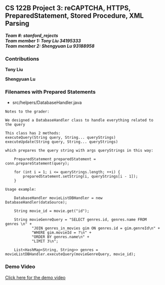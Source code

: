 ## CS 122B Project 3:  reCAPTCHA, HTTPS, PreparedStatement, Stored Procedure, XML Parsing

***Team #: stanford_rejects***  
***Team member 1: Tony Liu 34195333***  
***Team member 2: Shengyuan Lu 93188958*** 

### Contributions

**Tony Liu**


**Shengyuan Lu**

### Filenames with Prepared Statements

- src/helpers/DatabaseHandler.java
```
Notes to the grader:

We designed a DatabaseHandler class to handle everything related to the query

This class has 2 methods:
executeQuery(String query, String... queryStrings)
executeUpdate(String query, String... queryStrings)

which prepares the query string with args queryStrings in this way:

    PreparedStatement preparedStatement = conn.prepareStatement(query);
    
    for (int i = 1; i <= queryStrings.length; ++i) {
        preparedStatement.setString(i, queryStrings[i - 1]);
    }

Usage example:

    DatabaseHandler movieListDBHandler = new DatabaseHandler(dataSource);
    
    String movie_id = movie.get("id");
    
    String movieGenreQuery = "SELECT genres.id, genres.name FROM genres \n" +
            "JOIN genres_in_movies gim ON genres.id = gim.genreId\n" +
            "WHERE gim.movieId = ?\n" +
            "ORDER BY genres.name\n" +
            "LIMIT 3\n";
    
    List<HashMap<String, String>> genres = movieListDBHandler.executeQuery(movieGenreQuery, movie_id);

```

### Demo Video
[Click here for the demo video]()
